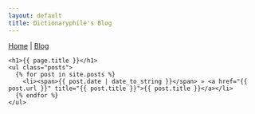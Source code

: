 ```yaml
---
layout: default
title: Dictionaryphile's Blog
---
```

[Home](/) | [Blog](/blog/)  

	<h1>{{ page.title }}</h1>
	<ul class="posts">
	  {% for post in site.posts %}
	    <li><span>{{ post.date | date_to_string }}</span> » <a href="{{ post.url }}" title="{{ post.title }}">{{ post.title }}</a></li>
	  {% endfor %}
	</ul>